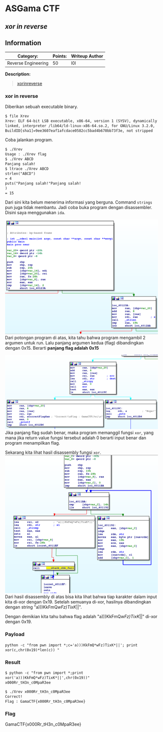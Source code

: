 # __ASGama CTF__ 
## _xor in reverse_

## Information
**Category:** | **Points:** | **Writeup Author**
--- | --- | ---
Reverse Engineering | 50 | l0l

**Description:** 

> [xorinreverse](./Xrev)


### xor in reverse  
Diberikan sebuah executable binary.  
```
$ file Xrev 
Xrev: ELF 64-bit LSB executable, x86-64, version 1 (SYSV), dynamically linked, interpreter /lib64/ld-linux-x86-64.so.2, for GNU/Linux 3.2.0, BuildID[sha1]=9ee3607eaf1afcdace0582cc5bad4b670bb73f3e, not stripped
```

Coba jalankan program.  
```
$ ./Xrev 
Usage : ./Xrev flag
$ ./Xrev ABCD
Panjang salah!
$ ltrace ./Xrev ABCD
strlen("ABCD")                                                                                                         = 4
puts("Panjang salah!"Panjang salah!
)                                                                                                 = 15
```

Dari sini kita belum menerima informasi yang berguna. Command `strings` pun juga tidak membantu. Jadi coba buka program dengan disassembler. Disini saya menggunakan `ida`.

![1](./images/1.png)  
Dari potongan program di atas, kita tahu bahwa program mengambil 2 argumen untuk run. Lalu panjang argumen kedua (flag) dibandingkan dengan 0x15. Berarti **panjang flag adalah 0x15**  

![2](./images/2.png)  
Jika panjang flag sudah benar, maka program memanggil fungsi `xor`, yang mana jika return value fungsi tersebut adalah 0 berarti input benar dan program menampilkan flag.

Sekarang kita lihat hasil disassembly fungsi `xor`.  
![3](./images/3.png)  
Dari hasil disassembly di atas bisa kita lihat bahwa tiap karakter dalam input kita di-xor dengan 0x19. Setelah semuanya di-xor, hasilnya dibandingkan dengan string "a)))KkFmQ*wFz)TixK*||".

Dengan demikian kita tahu bahwa flag adalah "a)))KkFmQ*wFz)TixK*||" di-xor dengan 0x19.

### Payload
```
python -c "from pwn import *;c='a)))KkFmQ*wFz)TixK*||'; print xor(c,chr(0x19)*len(c)) "
```

### Result
```
$ python -c "from pwn import *;print xor('a)))KkFmQ*wFz)TixK*||',chr(0x19))"
x000Rr_tH3n_c0MpaR3ee
```

```
$ ./Xrev x000Rr_tH3n_c0MpaR3ee
Correct!
Flag : GamaCTF{x000Rr_tH3n_c0MpaR3ee}
```

### Flag
GamaCTF{x000Rr_tH3n_c0MpaR3ee}